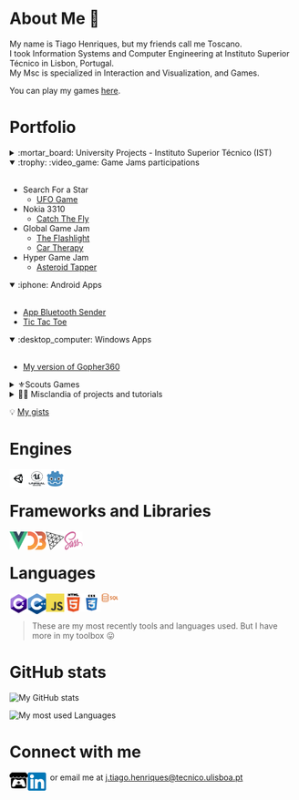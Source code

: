 # About Me :wave:

My name is Tiago Henriques, but my friends call me Toscano.\
I took Information Systems and Computer Engineering at Instituto Superior Técnico in Lisbon, Portugal.\
My Msc is specialized in Interaction and Visualization, and Games. 

You can play my games [here][itchio].

# Portfolio

<details>
 <summary> :mortar_board: University Projects - Instituto Superior Técnico (IST) </summary>
 <br>

  <ul>
    <li>
      Degree
      <ul>
        <li>
          <a href="https://github.com/Toscan0/IST-FP" title="Python project">Programming Fundamentals</a>
        </li>
        <li>
          <a href="https://github.com/Toscan0/IST-SO" title="C project">Operating Systems</a>
        </li>
        <li>
          <a href="https://github.com/Toscan0/IST-ES" title="Java project">Software Engineering</a>
        </li>
        <li>
          <a href="https://github.com/Toscan0/IST-SD" title="Java project">Distributed Systems</a>
        </li>
        <li>
          <a href="hhttps://github.com/Toscan0/IST-CG" title="Three.js">Computer Graphics</a>
        </li>
        <li>
          <a href="https://github.com/Toscan0/IST-IA" title="Lisp project">Artificial intelligence</a>
        </li>
        <li>
          <a href="https://github.com/Toscan0/IST-BD" title="SQL project">Database</a>
        </li>
      </ul>
    </li>
    <li>
      Master
      <ul>
        <li> :video_game: Games
          <ul>
            <li>
              <a href="https://github.com/Toscan0/IST-Thesis-FaradayMuseum" title="Serious game for Android with augmented reality in the context of a museum - Unity / C#">Master Thesis</a>
            </li>
            <li>
              <a href="https://github.com/Toscan0/IST-MDJ" title="2D Platformer Game - Unity / C#">Game Development Methodology</a>
            </li>
            <li>
              <a href="https://github.com/Toscan0/IST-DDJ" title="3D Horror/Escape Room/Puzzle Game - Unity / C#">Game Design</a>
            </li>
            <li>
              <a href="https://github.com/Toscan0/IST-CGJ" title="Simple Engine - C++ / OpenGL">Computer Graphics for Games</a>
            </li>
          </ul>
        </li>
      </ul>
      <ul>
        <li> :desktop_computer: Interaction and Visualization
          <ul>
            <li>
              <a href=https://github.com/Toscan0/IST-CVI" title="MATLAB">Interactive Visual Communication</a>
            </li>
            <li>
              <a href="https://github.com/Toscan0/IST-VI" title="Info Vis about Sociopolitical impact at the Oscars - HTML / JS / d3.js / CSS">Information Visualization</a>
            </li>
            <li>
              <a href="https://github.com/Toscan0/IST-RV" title="Virtual reality art gallery - Unity / C#">Virtual Reality</a>
            </li>
            <li>
              <a href="https://github.com/Toscan0/IST-CCU" title="Proof of concept for Porto city metro in virtual reality - Unity / C#">User Centered Design</a>
            </li>
          </ul>
        </li>
      </ul>
    </li>
  </ul>
 
</details>

<details open>
 <summary> :trophy: :video_game: Game Jams participations </summary>
 <br>
 
  <ul>
    <li>
      Search For a Star
      <ul>
        <li>
          <a href="https://github.com/Toscan0/Search-For-A-Star-2021" title="Unity / C#">UFO Game</a>
        </li>
      </ul>
    </li>
    <li>
      Nokia 3310
      <ul>
        <li>
          <a href="https://github.com/Toscan0/Nokia-3310-2021" title="Unity / C#">Catch The Fly</a>
        </li>
      </ul>
    </li>
    <li>
      Global Game Jam
      <ul>
        <li>
          <a href="https://github.com/Toscan0/GGJ2021" title="2nd place @ Tecnico / Belas-Artes  - Unity / C#">The Flashlight</a>
        </li>
        <li>
          <a href="https://github.com/Toscan0/GGJ2020" title="Unity / C#">Car Therapy</a>
        </li>
      </ul>
    </li>
    <li>
      Hyper Game Jam
      <ul>
        <li>
          <a href="https://github.com/Toscan0/Hyper-Game-Jam-2021" title="Unity / C#">Asteroid Tapper</a>
        </li>
      </ul>
    </li>
  </ul>

 </details>

<details open>
 <summary> :iphone: Android Apps </summary>
 <br>
  
  <ul>
    <li>
      <a href="https://github.com/Toscan0/Car_leds" title="Send values to an arduino by Bluetooth or BLE - Unity / C#">App Bluetooth Sender</a>
    </li>
    <li>
      <a href="https://github.com/Toscan0/Tic-Tac-Toe" title="Unity / C#">Tic Tac Toe</a>
    </li>
  </ul>

</details>

<details open>
  <summary> :desktop_computer: Windows Apps </summary>
  <br>

  <ul>
    <li>
      <a href="https://github.com/Toscan0/Gopher360" title="Use your Xbox controller like a pc mouse">My version of Gopher360</a>
    </li>
  </ul>
 
</details>

<details>
  <summary> ⚜️Scouts Games </summary>
  <br>
 
  <ul>
    <li>
      <a href="https://github.com/Toscan0/Image-Bingo" title="Unity / C#">Image Bingo</a>
    </li>
    <li>
      <a href="https://github.com/Toscan0/Siege-of-Mafeking" title="Unity / C#">Mafeking Siege</a>
    </li>
  </ul>

</details>

<details>
  <summary> 👨‍💻 Misclandia of projects and tutorials </summary>
  <br>
 
   <ul>
    <li>
      <a href="https://github.com/Toscan0/Dynamic-List-C" title="Dynamic List in C">Dynamic List in C</a>
    </li>
    <li>
      <a href="https://github.com/Toscan0/Unity-Misc" title="Mix of projects and tutorials in Unity">Unity projects and tutorials</a>
    </li>
    <li>
      <a href="https://github.com/Toscan0/Unreal-Engine-4-misc" title="Mix of projects and tutorials in Unreal">Unreal projects and tutorials</a>
    </li>
    <li>
      <a href="https://github.com/Toscan0/Blender-Misc" title="Mix of projects and tutorials in Blender">Blender projects and tutorials</a>
    </li>
    <li>
      <a href="https://github.com/Toscan0/GameMaker-Misc" title="Mix of projects and tutorials in Game Maker">Game Maker projects and tutorials</a>
    </li>
    <li>
      <a href="https://github.com/Toscan0/Pixel-Art" title="My pixel art">My pixel art</a>
    </li>
  </ul>

 </details> 

:bulb: [My gists](https://gist.github.com/Toscan0)

# Engines

<img align="left" alt="Unity" width="32px" height="32px" 
  src="./icons/Engines/Unity/unity-tab-square-white.png"  title="Unity" />
<img align="left" alt="Unreal" width="32px" height="32px" 
  src="./icons/Engines/UE/Unreal_Engine_Black.png"  title="Unreal" />
<img align="left" alt="Godot" width="32px" height="32px" 
  src="./icons/Engines/Godot/godot_color.png"  title="Godot" />
<br/>

# Frameworks and Libraries

<img align="left" alt="Vue" width="32px"  height="32px" 
  src="./icons/Frameworks/Vue_logo.png" title="Vue" />
<img align="left" alt="D3.js" width="32px"  height="32px" 
  src="./icons/Frameworks/D3JS.svg" title="D3.js"/>
<img align="left" alt="Three.js" width="32px"  height="32px" 
  src="./icons/Frameworks/ThreeJS.png" title="Three.js" />
<img align="left" alt="Sass" width="32px"  height="32px" 
  src="./icons/Frameworks/Sass_logo.png" title="Sass" />
  
<br/>

# Languages

<img align="left" alt="C#" width="32px" src="./icons/Languages/C_Sharp_logo.png" title="C#" />
<img align="left" alt="C++" width="32px" src="./icons/Languages/Cpp_logo.png" title="C++" />
<img align="left" alt="JavaScript" width="32px" src="./icons/Languages/JS_logo.png" title="JavaScript" />
<img align="left" alt="HTML5" width="32px" src="./icons/Languages/HTML5_logo.png" title="HTML5" />
<img align="left" alt="CSS3" width="32px" src="./icons/Languages/CSS_logo.png" title="CSS3" />
<img align="left" alt="SQL" width="32px" src="./icons/Languages/SQL_logo.png" title="SQL" />

<br/>
<br/>

> These are my most recently tools and languages used. But I have more in my toolbox :stuck_out_tongue:

# GitHub stats

![My GitHub stats](https://github-readme-stats.vercel.app/api?username=Toscan0&count_private=true&show_icons=true&theme=radical)

![My most used Languages](https://github-readme-stats.vercel.app/api/top-langs/?username=Toscan0&count_private=true&show_icons=true&theme=radical)

# Connect with me

[<img align="left" alt="Itchio" width="32px" src="./icons/Social/itchio-textless-black.svg" title="Itch.io" />][itchio]
[<img align="left" alt="Linkedin" width="32px" src="./icons/Social/linkedin.png" title="LinkedIn" />][linkedin]
  
&ensp;or email me at j.tiago.henriques@tecnico.ulisboa.pt


[linkedin]: https://www.linkedin.com/in/tiago-henriques-638252132/
[itchio]: https://toscan0.itch.io/
